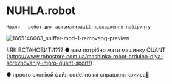 # NUHLA.robot

`Нюхля - робот для автоматизації проходження лабіринту`

![1665146663_sniffer-mod-1-removebg-preview](https://github.com/pocketcat3/NUHLA.robot/assets/114851989/90e05af4-a73e-46b2-b057-71bfa1e9856a)

#ЯК ВСТАНОВИТИ???
● вам потрібно мати машинку QUANT (https://www.robostore.com.ua/mashinka-robot-arduino-dlya-sorevnovaniy-impro-quant-sport/)

● просто скопіюй файл code.ino як справжня крииса🐁 

